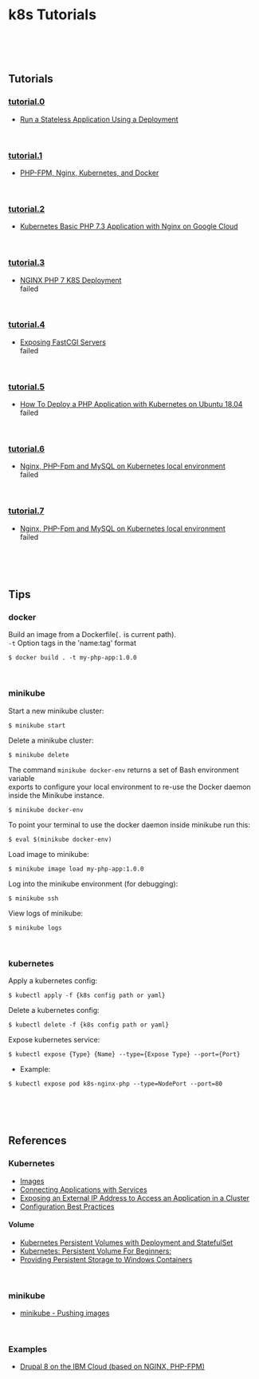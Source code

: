 # k8s Tutorials  

<br/><br/><br/>

## Tutorials  
### [tutorial.0](tutorial.0/README.md)  
* [Run a Stateless Application Using a Deployment](https://kubernetes.io/docs/tasks/run-application/run-stateless-application-deployment/)  

<br/>

### [tutorial.1](tutorial.1/README.md)  
* [PHP-FPM, Nginx, Kubernetes, and Docker](https://matthewpalmer.net/kubernetes-app-developer/articles/php-fpm-nginx-kubernetes.html)  

<br/>

### [tutorial.2](tutorial.2/README.md)  
* [Kubernetes Basic PHP 7.3 Application with Nginx on Google Cloud](https://www.cloudbooklet.com/kubernetes-basic-php-application-with-nginx-on-google-cloud/)  

<br/>

### [tutorial.3](tutorial.3/README.md)  
* [NGINX PHP 7 K8S Deployment](https://github.com/scottrigby/NGINX-PHP-7-K8S-Deployment)  
  failed  

<br/>

### [tutorial.4](tutorial.4/README.md)  
* [Exposing FastCGI Servers](https://kubernetes.github.io/ingress-nginx/user-guide/fcgi-services/)  
  failed  

<br/>

### [tutorial.5](tutorial.5/README.md)  
* [How To Deploy a PHP Application with Kubernetes on Ubuntu 18.04](https://www.digitalocean.com/community/tutorials/how-to-deploy-a-php-application-with-kubernetes-on-ubuntu-18-04)  
  failed  

<br/>

### [tutorial.6](tutorial.6/README.md)  
* [Nginx, PHP-Fpm and MySQL on Kubernetes local environment](https://sergiosicari.medium.com/nginx-php-fpm-and-mysql-on-kubernetes-local-environment-7d01b8e6feae)  
  failed  

<br/>

### [tutorial.7](tutorial.7/README.md)  
* [Nginx, PHP-Fpm and MySQL on Kubernetes local environment](https://sergiosicari.medium.com/nginx-php-fpm-and-mysql-on-kubernetes-local-environment-7d01b8e6feae)  
  failed  

<br/><br/><br/>

## Tips  
### docker  
Build an image from a Dockerfile(`.` is current path).  
`-t` Option tags in the 'name:tag' format

```shell
$ docker build . -t my-php-app:1.0.0
```

<br/>

### minikube  
Start a new minikube cluster:  
```shell
$ minikube start
```

Delete a minikube cluster:  
```shell
$ minikube delete
```

The command `minikube docker-env` returns a set of Bash environment variable  
exports to configure your local environment to re-use the Docker daemon  
inside the Minikube instance.  
```shell
$ minikube docker-env
```

To point your terminal to use the docker daemon inside minikube run this:  
```shell
$ eval $(minikube docker-env)
```

Load image to minikube:  
```shell
$ minikube image load my-php-app:1.0.0
```

Log into the minikube environment (for debugging):  
```shell
$ minikube ssh
```

View logs of minikube:  
```shell
$ minikube logs
```

<br/>

### kubernetes  
Apply a kubernetes config:  
```shell
$ kubectl apply -f {k8s config path or yaml}
```

Delete a kubernetes config:  
```shell
$ kubectl delete -f {k8s config path or yaml}
```

Expose kubernetes service:  
```shell
$ kubectl expose {Type} {Name} --type={Expose Type} --port={Port}
```

  * Example:  
  ```shell
  $ kubectl expose pod k8s-nginx-php --type=NodePort --port=80
  ```

<br/><br/><br/>

## References  
### Kubernetes  
* [Images](https://kubernetes.io/docs/concepts/containers/images/)  
* [Connecting Applications with Services](https://kubernetes.io/docs/concepts/services-networking/connect-applications-service/)  
* [Exposing an External IP Address to Access an Application in a Cluster](https://kubernetes.io/docs/tutorials/stateless-application/expose-external-ip-address/)  
* [Configuration Best Practices](https://kubernetes.io/docs/concepts/configuration/overview/)  

#### Volume  
* [Kubernetes Persistent Volumes with Deployment and StatefulSet](https://akomljen.com/kubernetes-persistent-volumes-with-deployment-and-statefulset/)  
* [Kubernetes: Persistent Volume For Beginners:](https://medium.com/@muneeburrehman2610/kubernetes-persistent-volume-for-beginners-a13cbe5bdeea)  
* [Providing Persistent Storage to Windows Containers](https://cloud.redhat.com/blog/providing-persistent-storage-to-windows-containers)  

<br/>

### minikube  
* [minikube - Pushing images](https://minikube.sigs.k8s.io/docs/handbook/pushing/)  

<br/>

### Examples  
* [Drupal 8 on the IBM Cloud (based on NGINX, PHP-FPM)](https://github.com/IBM/drupal-nginx-php-kubernetes)  
